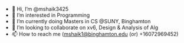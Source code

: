 - 👋 Hi, I’m @mshaik3425
- 👀 I’m interested in Programming
- 🌱 I’m currently doing Masters in CS @SUNY, Binghamton
- 💞️ I’m looking to collaborate on xv6, Design & Analysis of Alg
- 📫 How to reach me (mshaik1@binghamton.edu (or) +16072969452)
